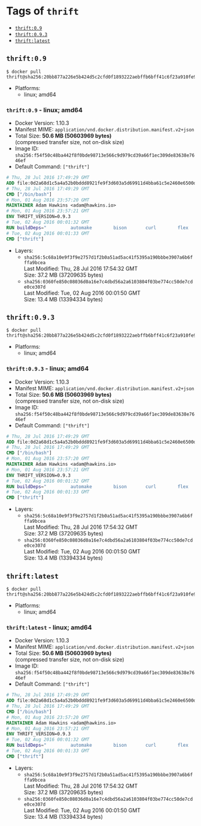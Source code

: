 <!-- THIS FILE IS GENERATED VIA './update-tag-details.sh' -->

# Tags of `thrift`

-	[`thrift:0.9`](#thrift09)
-	[`thrift:0.9.3`](#thrift093)
-	[`thrift:latest`](#thriftlatest)

## `thrift:0.9`

```console
$ docker pull thrift@sha256:20bb877a226e5b424d5c2cfd0f1893222aebffb6bff41c6f23a910fe952f9954
```

-	Platforms:
	-	linux; amd64

### `thrift:0.9` - linux; amd64

-	Docker Version: 1.10.3
-	Manifest MIME: `application/vnd.docker.distribution.manifest.v2+json`
-	Total Size: **50.6 MB (50603969 bytes)**  
	(compressed transfer size, not on-disk size)
-	Image ID: `sha256:f54f50c48ba442f8f0bde98713e566c9d979cd39a66f1ec309de83638e7646ef`
-	Default Command: `["thrift"]`

```dockerfile
# Thu, 28 Jul 2016 17:49:29 GMT
ADD file:0d2a68d1c5a4a52b0bddd8921fe9f3d603a5d69911d4bba61c5e2460e6500d76 in /
# Thu, 28 Jul 2016 17:49:29 GMT
CMD ["/bin/bash"]
# Mon, 01 Aug 2016 23:57:20 GMT
MAINTAINER Adam Hawkins <adam@hawkins.io>
# Mon, 01 Aug 2016 23:57:21 GMT
ENV THRIFT_VERSION=0.9.3
# Tue, 02 Aug 2016 00:01:32 GMT
RUN buildDeps=" 		automake 		bison 		curl 		flex 		g++ 		libboost-dev 		libboost-filesystem-dev 		libboost-program-options-dev 		libboost-system-dev 		libboost-test-dev 		libevent-dev 		libssl-dev 		libtool 		make 		pkg-config 	"; 	apt-get update && apt-get install -y --no-install-recommends $buildDeps && rm -rf /var/lib/apt/lists/* 	&& curl -sSL "http://apache.mirrors.spacedump.net/thrift/$THRIFT_VERSION/thrift-$THRIFT_VERSION.tar.gz" -o thrift.tar.gz 	&& mkdir -p /usr/src/thrift 	&& tar zxf thrift.tar.gz -C /usr/src/thrift --strip-components=1 	&& rm thrift.tar.gz 	&& cd /usr/src/thrift 	&& ./configure  --without-python --without-cpp 	&& make 	&& make install 	&& cd / 	&& rm -rf /usr/src/thrift 	&& curl -k -sSL "https://storage.googleapis.com/golang/go1.4.linux-amd64.tar.gz" -o go.tar.gz 	&& tar xzf go.tar.gz 	&& rm go.tar.gz 	&& cp go/bin/gofmt /usr/bin/gofmt 	&& rm -rf go 	&& apt-get purge -y --auto-remove $buildDeps
# Tue, 02 Aug 2016 00:01:33 GMT
CMD ["thrift"]
```

-	Layers:
	-	`sha256:5c68a10e9f3f9e2757d1f2b0a51ad5ac41f5395a190bbbe3907a6b6fffa9bcea`  
		Last Modified: Thu, 28 Jul 2016 17:54:32 GMT  
		Size: 37.2 MB (37209635 bytes)
	-	`sha256:0360fe850c08036d0a16e7c4dbd56a2a6103804f03be774cc50de7cde0ce307d`  
		Last Modified: Tue, 02 Aug 2016 00:01:50 GMT  
		Size: 13.4 MB (13394334 bytes)

## `thrift:0.9.3`

```console
$ docker pull thrift@sha256:20bb877a226e5b424d5c2cfd0f1893222aebffb6bff41c6f23a910fe952f9954
```

-	Platforms:
	-	linux; amd64

### `thrift:0.9.3` - linux; amd64

-	Docker Version: 1.10.3
-	Manifest MIME: `application/vnd.docker.distribution.manifest.v2+json`
-	Total Size: **50.6 MB (50603969 bytes)**  
	(compressed transfer size, not on-disk size)
-	Image ID: `sha256:f54f50c48ba442f8f0bde98713e566c9d979cd39a66f1ec309de83638e7646ef`
-	Default Command: `["thrift"]`

```dockerfile
# Thu, 28 Jul 2016 17:49:29 GMT
ADD file:0d2a68d1c5a4a52b0bddd8921fe9f3d603a5d69911d4bba61c5e2460e6500d76 in /
# Thu, 28 Jul 2016 17:49:29 GMT
CMD ["/bin/bash"]
# Mon, 01 Aug 2016 23:57:20 GMT
MAINTAINER Adam Hawkins <adam@hawkins.io>
# Mon, 01 Aug 2016 23:57:21 GMT
ENV THRIFT_VERSION=0.9.3
# Tue, 02 Aug 2016 00:01:32 GMT
RUN buildDeps=" 		automake 		bison 		curl 		flex 		g++ 		libboost-dev 		libboost-filesystem-dev 		libboost-program-options-dev 		libboost-system-dev 		libboost-test-dev 		libevent-dev 		libssl-dev 		libtool 		make 		pkg-config 	"; 	apt-get update && apt-get install -y --no-install-recommends $buildDeps && rm -rf /var/lib/apt/lists/* 	&& curl -sSL "http://apache.mirrors.spacedump.net/thrift/$THRIFT_VERSION/thrift-$THRIFT_VERSION.tar.gz" -o thrift.tar.gz 	&& mkdir -p /usr/src/thrift 	&& tar zxf thrift.tar.gz -C /usr/src/thrift --strip-components=1 	&& rm thrift.tar.gz 	&& cd /usr/src/thrift 	&& ./configure  --without-python --without-cpp 	&& make 	&& make install 	&& cd / 	&& rm -rf /usr/src/thrift 	&& curl -k -sSL "https://storage.googleapis.com/golang/go1.4.linux-amd64.tar.gz" -o go.tar.gz 	&& tar xzf go.tar.gz 	&& rm go.tar.gz 	&& cp go/bin/gofmt /usr/bin/gofmt 	&& rm -rf go 	&& apt-get purge -y --auto-remove $buildDeps
# Tue, 02 Aug 2016 00:01:33 GMT
CMD ["thrift"]
```

-	Layers:
	-	`sha256:5c68a10e9f3f9e2757d1f2b0a51ad5ac41f5395a190bbbe3907a6b6fffa9bcea`  
		Last Modified: Thu, 28 Jul 2016 17:54:32 GMT  
		Size: 37.2 MB (37209635 bytes)
	-	`sha256:0360fe850c08036d0a16e7c4dbd56a2a6103804f03be774cc50de7cde0ce307d`  
		Last Modified: Tue, 02 Aug 2016 00:01:50 GMT  
		Size: 13.4 MB (13394334 bytes)

## `thrift:latest`

```console
$ docker pull thrift@sha256:20bb877a226e5b424d5c2cfd0f1893222aebffb6bff41c6f23a910fe952f9954
```

-	Platforms:
	-	linux; amd64

### `thrift:latest` - linux; amd64

-	Docker Version: 1.10.3
-	Manifest MIME: `application/vnd.docker.distribution.manifest.v2+json`
-	Total Size: **50.6 MB (50603969 bytes)**  
	(compressed transfer size, not on-disk size)
-	Image ID: `sha256:f54f50c48ba442f8f0bde98713e566c9d979cd39a66f1ec309de83638e7646ef`
-	Default Command: `["thrift"]`

```dockerfile
# Thu, 28 Jul 2016 17:49:29 GMT
ADD file:0d2a68d1c5a4a52b0bddd8921fe9f3d603a5d69911d4bba61c5e2460e6500d76 in /
# Thu, 28 Jul 2016 17:49:29 GMT
CMD ["/bin/bash"]
# Mon, 01 Aug 2016 23:57:20 GMT
MAINTAINER Adam Hawkins <adam@hawkins.io>
# Mon, 01 Aug 2016 23:57:21 GMT
ENV THRIFT_VERSION=0.9.3
# Tue, 02 Aug 2016 00:01:32 GMT
RUN buildDeps=" 		automake 		bison 		curl 		flex 		g++ 		libboost-dev 		libboost-filesystem-dev 		libboost-program-options-dev 		libboost-system-dev 		libboost-test-dev 		libevent-dev 		libssl-dev 		libtool 		make 		pkg-config 	"; 	apt-get update && apt-get install -y --no-install-recommends $buildDeps && rm -rf /var/lib/apt/lists/* 	&& curl -sSL "http://apache.mirrors.spacedump.net/thrift/$THRIFT_VERSION/thrift-$THRIFT_VERSION.tar.gz" -o thrift.tar.gz 	&& mkdir -p /usr/src/thrift 	&& tar zxf thrift.tar.gz -C /usr/src/thrift --strip-components=1 	&& rm thrift.tar.gz 	&& cd /usr/src/thrift 	&& ./configure  --without-python --without-cpp 	&& make 	&& make install 	&& cd / 	&& rm -rf /usr/src/thrift 	&& curl -k -sSL "https://storage.googleapis.com/golang/go1.4.linux-amd64.tar.gz" -o go.tar.gz 	&& tar xzf go.tar.gz 	&& rm go.tar.gz 	&& cp go/bin/gofmt /usr/bin/gofmt 	&& rm -rf go 	&& apt-get purge -y --auto-remove $buildDeps
# Tue, 02 Aug 2016 00:01:33 GMT
CMD ["thrift"]
```

-	Layers:
	-	`sha256:5c68a10e9f3f9e2757d1f2b0a51ad5ac41f5395a190bbbe3907a6b6fffa9bcea`  
		Last Modified: Thu, 28 Jul 2016 17:54:32 GMT  
		Size: 37.2 MB (37209635 bytes)
	-	`sha256:0360fe850c08036d0a16e7c4dbd56a2a6103804f03be774cc50de7cde0ce307d`  
		Last Modified: Tue, 02 Aug 2016 00:01:50 GMT  
		Size: 13.4 MB (13394334 bytes)
